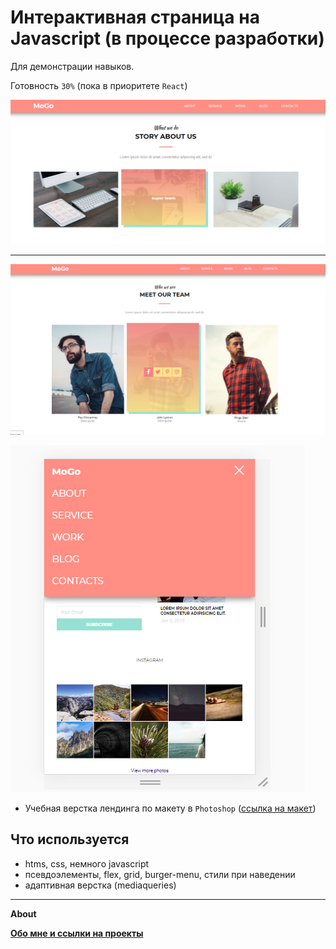 # Интерактивная страница на Javascript (в процессе разработки)

Для демонстрации навыков.

Готовность `30%` (пока в приоритете `React`)

![](https://github.com/Areave/mogo/blob/master/screen1.png)
___________________
![](https://github.com/Areave/mogo/blob/master/screen2.png)

![](https://github.com/Areave/mogo/blob/master/screen3.png)



- Учебная верстка лендинга по макету в `Photoshop` ([ссылка на макет](https://freebiesbug.com/psd-freebies/mogo-free-one-page-psd-template/))


## Что используется

- htms, css, немного javascript
- псевдоэлементы, flex, grid, burger-menu, стили при наведении
- адаптивная верстка (mediaqueries)

______________________

**About**



**[Обо мне и ссылки на проекты](https://github.com/Areave/about/blob/main/README.md)**